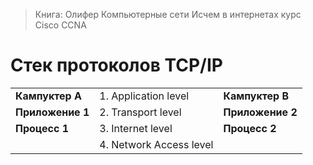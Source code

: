 > Книга: Олифер Компьютерные сети
> Исчем в интернетах курс Cisco CCNA

#  Стек протоколов TCP/IP

<table>
    <tr>
        <td><b>Кампуктер A</b></td>
        <td>1. Application level</td>
        <td><b>Кампуктер B</b></td>
    </tr>
    <tr>
        <td><b>Приложение 1</b></td>
        <td>2. Transport level</td>
        <td><b>Приложение 2</b></td>
    </tr>
    <tr>
        <td><b>Процесс 1</b></td>
        <td>3. Internet level</td>
        <td><b>Процесс 2</b></td>
    </tr>
    <tr>
        <td></td>
        <td>4. Network Access level</td>
        <td></td>
    </tr>
</table>
